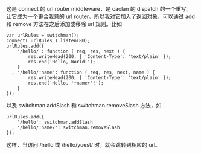 这是 connect 的 url router middleware，是 caolan 的 dispatch 的一个重写。让它成为一个更合我意的 url router。所以我对它加入了返回对象，可以通过 add 和 remove 方法在之后添加或移除 url 规则。比如

    var urlRules = switchman();
    connect( urlRules ).listen(80);
    urlRules.add({
        '/hello/': function ( req, res, next ) {
            res.writeHead(200, { 'Content-Type': 'text/plain' });
            res.end('Hello, World!');
        }
      , '/hello/:name': function ( req, res, next, name ) {
            res.writeHead(200, { 'Content-Type': 'text/plain' });
            res.end('Hello, '+name+'!');
        }
    });

以及 switchman.addSlash 和 switchman.removeSlash 方法，如：

    urlRules.add({
        '/hello': switchman.addSlash
      , '/hello/:name/': switchman.removeSlash
    });

这样，当访问 /hello 或 /hello/yuest/ 时，就会跳转到相应的 url。
